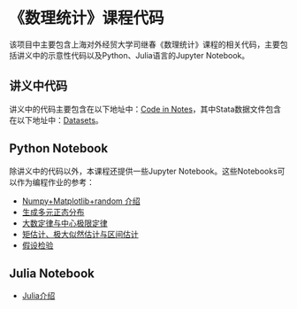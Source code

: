 # 《数理统计》课程代码
该项目中主要包含上海对外经贸大学司继春《数理统计》课程的相关代码，主要包括讲义中的示意性代码以及Python、Julia语言的Jupyter Notebook。
## 讲义中代码
讲义中的代码主要包含在以下地址中：[Code in Notes](https://github.com/sijichun/MathStatsCode/tree/master/code_in_notes)，其中Stata数据文件包含在以下地址中：[Datasets](https://github.com/sijichun/MathStatsCode/tree/master/code_in_notes/datasets)。
## Python Notebook
除讲义中的代码以外，本课程还提供一些Jupyter Notebook。这些Notebooks可以作为编程作业的参考：
* [Numpy+Matplotlib+random 介绍](https://github.com/sijichun/MathStatsCode/blob/master/notebook_python/Numpy%2BMatplotlib%2Brandom.ipynb)
* [生成多元正态分布](https://github.com/sijichun/MathStatsCode/blob/master/notebook_python/Normal.ipynb)
* [大数定律与中心极限定律](https://github.com/sijichun/MathStatsCode/blob/master/notebook_python/LLN_CLT.ipynb)
* [矩估计、极大似然估计与区间估计](https://github.com/sijichun/MathStatsCode/blob/master/notebook_python/estimation.ipynb)
* [假设检验](https://github.com/sijichun/MathStatsCode/blob/master/notebook_python/Testing.ipynb)
## Julia Notebook
* [Julia介绍](https://github.com/sijichun/MathStatsCode/blob/master/notebook_julia/Julia.ipynb)
